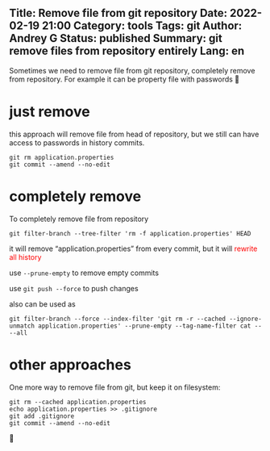 Title: Remove file from git repository
Date: 2022-02-19 21:00
Category: tools
Tags: git
Author: Andrey G
Status: published
Summary: git remove files from repository entirely
Lang: en
---

Sometimes we need to remove file from git repository, completely remove from repository. For example it can be property file with passwords 🙂

# just remove

this approach will remove file from head of repository, but we still can have access to passwords in history commits.

```shell
git rm application.properties
git commit --amend --no-edit
```

# completely remove

To completely remove file from repository

```shell
git filter-branch --tree-filter 'rm -f application.properties' HEAD
```

it will remove “application.properties” from every commit, but it will <span style="color:red">rewrite all history</span>

use `--prune-empty` to remove empty commits

use `git push --force` to push changes

also can be used as

```shell
git filter-branch --force --index-filter 'git rm -r --cached --ignore-unmatch application.properties' --prune-empty --tag-name-filter cat -- --all
```

# other approaches

One more way to remove file from git, but keep it on filesystem:

```shell
git rm --cached application.properties
echo application.properties >> .gitignore
git add .gitignore
git commit --amend --no-edit
```

🙂

